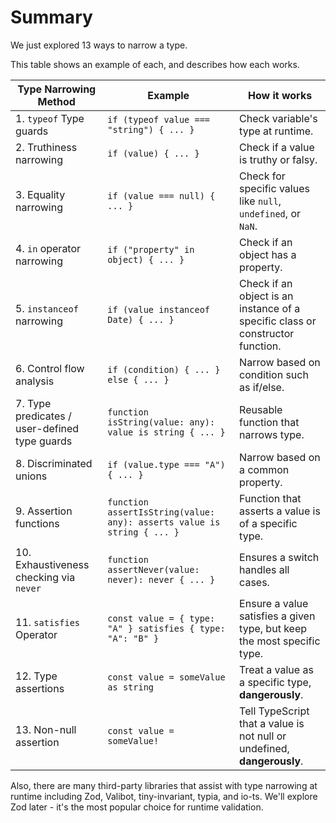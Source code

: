 # Summary

We just explored 13 ways to narrow a type.

This table shows an example of each, and describes how each works.

| Type Narrowing Method                         | Example                                                                | How it works                                                                   |
| --------------------------------------------- | ---------------------------------------------------------------------- | ------------------------------------------------------------------------------ |
| 1. `typeof` Type guards                       | `if (typeof value === "string") { ... }`                               | Check variable's type at runtime.                                              |
| 2. Truthiness narrowing                       | `if (value) { ... }`                                                   | Check if a value is truthy or falsy.                                           |
| 3. Equality narrowing                         | `if (value === null) { ... }`                                          | Check for specific values like `null`, `undefined`, or `NaN`.                  |
| 4. `in` operator narrowing                    | `if ("property" in object) { ... }`                                    | Check if an object has a property.                                             |
| 5. `instanceof` narrowing                     | `if (value instanceof Date) { ... }`                                   | Check if an object is an instance of a specific class or constructor function. |
| 6. Control flow analysis                      | `if (condition) { ... } else { ... }`                                  | Narrow based on condition such as if/else.                                     |
| 7. Type predicates / user-defined type guards | `function isString(value: any): value is string { ... }`               | Reusable function that narrows type.                                           |
| 8. Discriminated unions                       | `if (value.type === "A") { ... }`                                      | Narrow based on a common property.                                             |
| 9. Assertion functions                        | `function assertIsString(value: any): asserts value is string { ... }` | Function that asserts a value is of a specific type.                           |
| 10. Exhaustiveness checking via `never`       | `function assertNever(value: never): never { ... }`                    | Ensures a switch handles all cases.                                            |
| 11. `satisfies` Operator                      | `const value = { type: "A" } satisfies { type: "A": "B" }`             | Ensure a value satisfies a given type, but keep the most specific type.        |
| 12. Type assertions                           | `const value = someValue as string`                                    | Treat a value as a specific type, **dangerously**.                             |
| 13. Non-null assertion                        | `const value = someValue!`                                             | Tell TypeScript that a value is not null or undefined, **dangerously**.        |

Also, there are many third-party libraries that assist with type narrowing at runtime including Zod, Valibot, tiny-invariant, typia, and io-ts. We'll explore Zod later - it's the most popular choice for runtime validation.
